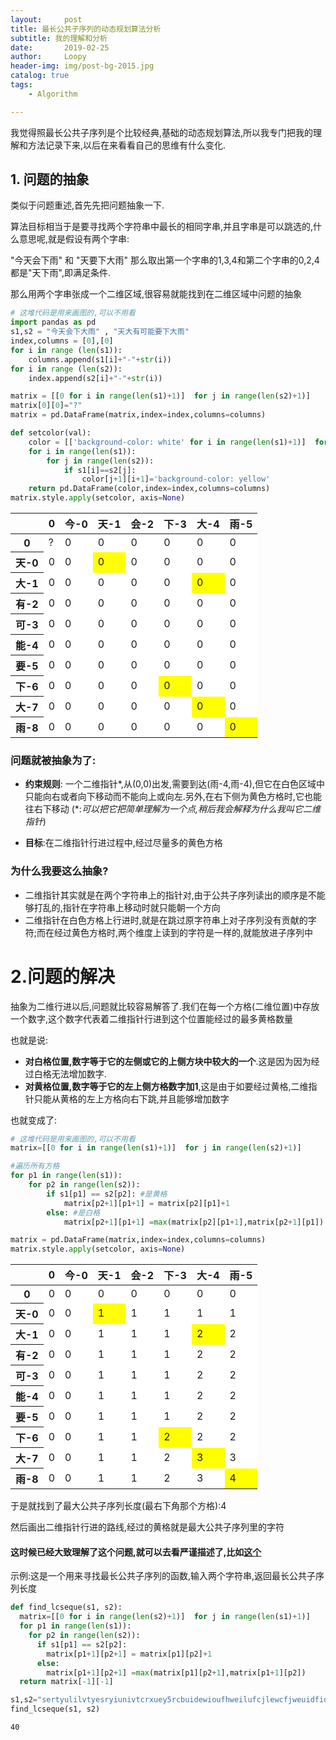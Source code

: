 ```yaml
---
layout:     post
title: 最长公共子序列的动态规划算法分析
subtitle: 我的理解和分析
date:       2019-02-25
author:     Loopy
header-img: img/post-bg-2015.jpg
catalog: true
tags:
    - Algorithm

---
```


我觉得照最长公共子序列是个比较经典,基础的动态规划算法,所以我专门把我的理解和方法记录下来,以后在来看看自己的思维有什么变化.

## 1. 问题的抽象

类似于问题重述,首先先把问题抽象一下.

算法目标相当于是要寻找两个字符串中最长的相同字串,并且字串是可以跳选的,什么意思呢,就是假设有两个字串:

"今天会下雨" 和 "天要下大雨" 那么取出第一个字串的1,3,4和第二个字串的0,2,4都是"天下雨",即满足条件.

那么用两个字串张成一个二维区域,很容易就能找到在二维区域中问题的抽象


```python
# 这堆代码是用来画图的,可以不用看
import pandas as pd
s1,s2 = "今天会下大雨" , "天大有可能要下大雨"
index,columns = [0],[0]
for i in range (len(s1)):
    columns.append(s1[i]+"-"+str(i))
for i in range (len(s2)):
    index.append(s2[i]+"-"+str(i))

matrix = [[0 for i in range(len(s1)+1)]  for j in range(len(s2)+1)]
matrix[0][0]="?"
matrix = pd.DataFrame(matrix,index=index,columns=columns)

def setcolor(val):
    color = [['background-color: white' for i in range(len(s1)+1)]  for j in range(len(s2)+1)]
    for i in range(len(s1)):
        for j in range(len(s2)):
            if s1[i]==s2[j]:
                color[j+1][i+1]='background-color: yellow'
    return pd.DataFrame(color,index=index,columns=columns)
matrix.style.apply(setcolor, axis=None)
```




<style  type="text/css" >
    #T_51fb780a_3911_11e9_8335_54e1ad0743berow0_col0 {
            background-color:  white;
        }    #T_51fb780a_3911_11e9_8335_54e1ad0743berow0_col1 {
            background-color:  white;
        }    #T_51fb780a_3911_11e9_8335_54e1ad0743berow0_col2 {
            background-color:  white;
        }    #T_51fb780a_3911_11e9_8335_54e1ad0743berow0_col3 {
            background-color:  white;
        }    #T_51fb780a_3911_11e9_8335_54e1ad0743berow0_col4 {
            background-color:  white;
        }    #T_51fb780a_3911_11e9_8335_54e1ad0743berow0_col5 {
            background-color:  white;
        }    #T_51fb780a_3911_11e9_8335_54e1ad0743berow0_col6 {
            background-color:  white;
        }    #T_51fb780a_3911_11e9_8335_54e1ad0743berow1_col0 {
            background-color:  white;
        }    #T_51fb780a_3911_11e9_8335_54e1ad0743berow1_col1 {
            background-color:  white;
        }    #T_51fb780a_3911_11e9_8335_54e1ad0743berow1_col2 {
            background-color:  yellow;
        }    #T_51fb780a_3911_11e9_8335_54e1ad0743berow1_col3 {
            background-color:  white;
        }    #T_51fb780a_3911_11e9_8335_54e1ad0743berow1_col4 {
            background-color:  white;
        }    #T_51fb780a_3911_11e9_8335_54e1ad0743berow1_col5 {
            background-color:  white;
        }    #T_51fb780a_3911_11e9_8335_54e1ad0743berow1_col6 {
            background-color:  white;
        }    #T_51fb780a_3911_11e9_8335_54e1ad0743berow2_col0 {
            background-color:  white;
        }    #T_51fb780a_3911_11e9_8335_54e1ad0743berow2_col1 {
            background-color:  white;
        }    #T_51fb780a_3911_11e9_8335_54e1ad0743berow2_col2 {
            background-color:  white;
        }    #T_51fb780a_3911_11e9_8335_54e1ad0743berow2_col3 {
            background-color:  white;
        }    #T_51fb780a_3911_11e9_8335_54e1ad0743berow2_col4 {
            background-color:  white;
        }    #T_51fb780a_3911_11e9_8335_54e1ad0743berow2_col5 {
            background-color:  yellow;
        }    #T_51fb780a_3911_11e9_8335_54e1ad0743berow2_col6 {
            background-color:  white;
        }    #T_51fb780a_3911_11e9_8335_54e1ad0743berow3_col0 {
            background-color:  white;
        }    #T_51fb780a_3911_11e9_8335_54e1ad0743berow3_col1 {
            background-color:  white;
        }    #T_51fb780a_3911_11e9_8335_54e1ad0743berow3_col2 {
            background-color:  white;
        }    #T_51fb780a_3911_11e9_8335_54e1ad0743berow3_col3 {
            background-color:  white;
        }    #T_51fb780a_3911_11e9_8335_54e1ad0743berow3_col4 {
            background-color:  white;
        }    #T_51fb780a_3911_11e9_8335_54e1ad0743berow3_col5 {
            background-color:  white;
        }    #T_51fb780a_3911_11e9_8335_54e1ad0743berow3_col6 {
            background-color:  white;
        }    #T_51fb780a_3911_11e9_8335_54e1ad0743berow4_col0 {
            background-color:  white;
        }    #T_51fb780a_3911_11e9_8335_54e1ad0743berow4_col1 {
            background-color:  white;
        }    #T_51fb780a_3911_11e9_8335_54e1ad0743berow4_col2 {
            background-color:  white;
        }    #T_51fb780a_3911_11e9_8335_54e1ad0743berow4_col3 {
            background-color:  white;
        }    #T_51fb780a_3911_11e9_8335_54e1ad0743berow4_col4 {
            background-color:  white;
        }    #T_51fb780a_3911_11e9_8335_54e1ad0743berow4_col5 {
            background-color:  white;
        }    #T_51fb780a_3911_11e9_8335_54e1ad0743berow4_col6 {
            background-color:  white;
        }    #T_51fb780a_3911_11e9_8335_54e1ad0743berow5_col0 {
            background-color:  white;
        }    #T_51fb780a_3911_11e9_8335_54e1ad0743berow5_col1 {
            background-color:  white;
        }    #T_51fb780a_3911_11e9_8335_54e1ad0743berow5_col2 {
            background-color:  white;
        }    #T_51fb780a_3911_11e9_8335_54e1ad0743berow5_col3 {
            background-color:  white;
        }    #T_51fb780a_3911_11e9_8335_54e1ad0743berow5_col4 {
            background-color:  white;
        }    #T_51fb780a_3911_11e9_8335_54e1ad0743berow5_col5 {
            background-color:  white;
        }    #T_51fb780a_3911_11e9_8335_54e1ad0743berow5_col6 {
            background-color:  white;
        }    #T_51fb780a_3911_11e9_8335_54e1ad0743berow6_col0 {
            background-color:  white;
        }    #T_51fb780a_3911_11e9_8335_54e1ad0743berow6_col1 {
            background-color:  white;
        }    #T_51fb780a_3911_11e9_8335_54e1ad0743berow6_col2 {
            background-color:  white;
        }    #T_51fb780a_3911_11e9_8335_54e1ad0743berow6_col3 {
            background-color:  white;
        }    #T_51fb780a_3911_11e9_8335_54e1ad0743berow6_col4 {
            background-color:  white;
        }    #T_51fb780a_3911_11e9_8335_54e1ad0743berow6_col5 {
            background-color:  white;
        }    #T_51fb780a_3911_11e9_8335_54e1ad0743berow6_col6 {
            background-color:  white;
        }    #T_51fb780a_3911_11e9_8335_54e1ad0743berow7_col0 {
            background-color:  white;
        }    #T_51fb780a_3911_11e9_8335_54e1ad0743berow7_col1 {
            background-color:  white;
        }    #T_51fb780a_3911_11e9_8335_54e1ad0743berow7_col2 {
            background-color:  white;
        }    #T_51fb780a_3911_11e9_8335_54e1ad0743berow7_col3 {
            background-color:  white;
        }    #T_51fb780a_3911_11e9_8335_54e1ad0743berow7_col4 {
            background-color:  yellow;
        }    #T_51fb780a_3911_11e9_8335_54e1ad0743berow7_col5 {
            background-color:  white;
        }    #T_51fb780a_3911_11e9_8335_54e1ad0743berow7_col6 {
            background-color:  white;
        }    #T_51fb780a_3911_11e9_8335_54e1ad0743berow8_col0 {
            background-color:  white;
        }    #T_51fb780a_3911_11e9_8335_54e1ad0743berow8_col1 {
            background-color:  white;
        }    #T_51fb780a_3911_11e9_8335_54e1ad0743berow8_col2 {
            background-color:  white;
        }    #T_51fb780a_3911_11e9_8335_54e1ad0743berow8_col3 {
            background-color:  white;
        }    #T_51fb780a_3911_11e9_8335_54e1ad0743berow8_col4 {
            background-color:  white;
        }    #T_51fb780a_3911_11e9_8335_54e1ad0743berow8_col5 {
            background-color:  yellow;
        }    #T_51fb780a_3911_11e9_8335_54e1ad0743berow8_col6 {
            background-color:  white;
        }    #T_51fb780a_3911_11e9_8335_54e1ad0743berow9_col0 {
            background-color:  white;
        }    #T_51fb780a_3911_11e9_8335_54e1ad0743berow9_col1 {
            background-color:  white;
        }    #T_51fb780a_3911_11e9_8335_54e1ad0743berow9_col2 {
            background-color:  white;
        }    #T_51fb780a_3911_11e9_8335_54e1ad0743berow9_col3 {
            background-color:  white;
        }    #T_51fb780a_3911_11e9_8335_54e1ad0743berow9_col4 {
            background-color:  white;
        }    #T_51fb780a_3911_11e9_8335_54e1ad0743berow9_col5 {
            background-color:  white;
        }    #T_51fb780a_3911_11e9_8335_54e1ad0743berow9_col6 {
            background-color:  yellow;
        }</style>  
<table id="T_51fb780a_3911_11e9_8335_54e1ad0743be" >
<thead>    <tr>
        <th class="blank level0" ></th>
        <th class="col_heading level0 col0" >0</th>
        <th class="col_heading level0 col1" >今-0</th>
        <th class="col_heading level0 col2" >天-1</th>
        <th class="col_heading level0 col3" >会-2</th>
        <th class="col_heading level0 col4" >下-3</th>
        <th class="col_heading level0 col5" >大-4</th>
        <th class="col_heading level0 col6" >雨-5</th>
    </tr></thead>
<tbody>    <tr>
        <th id="T_51fb780a_3911_11e9_8335_54e1ad0743belevel0_row0" class="row_heading level0 row0" >0</th>
        <td id="T_51fb780a_3911_11e9_8335_54e1ad0743berow0_col0" class="data row0 col0" >?</td>
        <td id="T_51fb780a_3911_11e9_8335_54e1ad0743berow0_col1" class="data row0 col1" >0</td>
        <td id="T_51fb780a_3911_11e9_8335_54e1ad0743berow0_col2" class="data row0 col2" >0</td>
        <td id="T_51fb780a_3911_11e9_8335_54e1ad0743berow0_col3" class="data row0 col3" >0</td>
        <td id="T_51fb780a_3911_11e9_8335_54e1ad0743berow0_col4" class="data row0 col4" >0</td>
        <td id="T_51fb780a_3911_11e9_8335_54e1ad0743berow0_col5" class="data row0 col5" >0</td>
        <td id="T_51fb780a_3911_11e9_8335_54e1ad0743berow0_col6" class="data row0 col6" >0</td>
    </tr>    <tr>
        <th id="T_51fb780a_3911_11e9_8335_54e1ad0743belevel0_row1" class="row_heading level0 row1" >天-0</th>
        <td id="T_51fb780a_3911_11e9_8335_54e1ad0743berow1_col0" class="data row1 col0" >0</td>
        <td id="T_51fb780a_3911_11e9_8335_54e1ad0743berow1_col1" class="data row1 col1" >0</td>
        <td id="T_51fb780a_3911_11e9_8335_54e1ad0743berow1_col2" class="data row1 col2" >0</td>
        <td id="T_51fb780a_3911_11e9_8335_54e1ad0743berow1_col3" class="data row1 col3" >0</td>
        <td id="T_51fb780a_3911_11e9_8335_54e1ad0743berow1_col4" class="data row1 col4" >0</td>
        <td id="T_51fb780a_3911_11e9_8335_54e1ad0743berow1_col5" class="data row1 col5" >0</td>
        <td id="T_51fb780a_3911_11e9_8335_54e1ad0743berow1_col6" class="data row1 col6" >0</td>
    </tr>    <tr>
        <th id="T_51fb780a_3911_11e9_8335_54e1ad0743belevel0_row2" class="row_heading level0 row2" >大-1</th>
        <td id="T_51fb780a_3911_11e9_8335_54e1ad0743berow2_col0" class="data row2 col0" >0</td>
        <td id="T_51fb780a_3911_11e9_8335_54e1ad0743berow2_col1" class="data row2 col1" >0</td>
        <td id="T_51fb780a_3911_11e9_8335_54e1ad0743berow2_col2" class="data row2 col2" >0</td>
        <td id="T_51fb780a_3911_11e9_8335_54e1ad0743berow2_col3" class="data row2 col3" >0</td>
        <td id="T_51fb780a_3911_11e9_8335_54e1ad0743berow2_col4" class="data row2 col4" >0</td>
        <td id="T_51fb780a_3911_11e9_8335_54e1ad0743berow2_col5" class="data row2 col5" >0</td>
        <td id="T_51fb780a_3911_11e9_8335_54e1ad0743berow2_col6" class="data row2 col6" >0</td>
    </tr>    <tr>
        <th id="T_51fb780a_3911_11e9_8335_54e1ad0743belevel0_row3" class="row_heading level0 row3" >有-2</th>
        <td id="T_51fb780a_3911_11e9_8335_54e1ad0743berow3_col0" class="data row3 col0" >0</td>
        <td id="T_51fb780a_3911_11e9_8335_54e1ad0743berow3_col1" class="data row3 col1" >0</td>
        <td id="T_51fb780a_3911_11e9_8335_54e1ad0743berow3_col2" class="data row3 col2" >0</td>
        <td id="T_51fb780a_3911_11e9_8335_54e1ad0743berow3_col3" class="data row3 col3" >0</td>
        <td id="T_51fb780a_3911_11e9_8335_54e1ad0743berow3_col4" class="data row3 col4" >0</td>
        <td id="T_51fb780a_3911_11e9_8335_54e1ad0743berow3_col5" class="data row3 col5" >0</td>
        <td id="T_51fb780a_3911_11e9_8335_54e1ad0743berow3_col6" class="data row3 col6" >0</td>
    </tr>    <tr>
        <th id="T_51fb780a_3911_11e9_8335_54e1ad0743belevel0_row4" class="row_heading level0 row4" >可-3</th>
        <td id="T_51fb780a_3911_11e9_8335_54e1ad0743berow4_col0" class="data row4 col0" >0</td>
        <td id="T_51fb780a_3911_11e9_8335_54e1ad0743berow4_col1" class="data row4 col1" >0</td>
        <td id="T_51fb780a_3911_11e9_8335_54e1ad0743berow4_col2" class="data row4 col2" >0</td>
        <td id="T_51fb780a_3911_11e9_8335_54e1ad0743berow4_col3" class="data row4 col3" >0</td>
        <td id="T_51fb780a_3911_11e9_8335_54e1ad0743berow4_col4" class="data row4 col4" >0</td>
        <td id="T_51fb780a_3911_11e9_8335_54e1ad0743berow4_col5" class="data row4 col5" >0</td>
        <td id="T_51fb780a_3911_11e9_8335_54e1ad0743berow4_col6" class="data row4 col6" >0</td>
    </tr>    <tr>
        <th id="T_51fb780a_3911_11e9_8335_54e1ad0743belevel0_row5" class="row_heading level0 row5" >能-4</th>
        <td id="T_51fb780a_3911_11e9_8335_54e1ad0743berow5_col0" class="data row5 col0" >0</td>
        <td id="T_51fb780a_3911_11e9_8335_54e1ad0743berow5_col1" class="data row5 col1" >0</td>
        <td id="T_51fb780a_3911_11e9_8335_54e1ad0743berow5_col2" class="data row5 col2" >0</td>
        <td id="T_51fb780a_3911_11e9_8335_54e1ad0743berow5_col3" class="data row5 col3" >0</td>
        <td id="T_51fb780a_3911_11e9_8335_54e1ad0743berow5_col4" class="data row5 col4" >0</td>
        <td id="T_51fb780a_3911_11e9_8335_54e1ad0743berow5_col5" class="data row5 col5" >0</td>
        <td id="T_51fb780a_3911_11e9_8335_54e1ad0743berow5_col6" class="data row5 col6" >0</td>
    </tr>    <tr>
        <th id="T_51fb780a_3911_11e9_8335_54e1ad0743belevel0_row6" class="row_heading level0 row6" >要-5</th>
        <td id="T_51fb780a_3911_11e9_8335_54e1ad0743berow6_col0" class="data row6 col0" >0</td>
        <td id="T_51fb780a_3911_11e9_8335_54e1ad0743berow6_col1" class="data row6 col1" >0</td>
        <td id="T_51fb780a_3911_11e9_8335_54e1ad0743berow6_col2" class="data row6 col2" >0</td>
        <td id="T_51fb780a_3911_11e9_8335_54e1ad0743berow6_col3" class="data row6 col3" >0</td>
        <td id="T_51fb780a_3911_11e9_8335_54e1ad0743berow6_col4" class="data row6 col4" >0</td>
        <td id="T_51fb780a_3911_11e9_8335_54e1ad0743berow6_col5" class="data row6 col5" >0</td>
        <td id="T_51fb780a_3911_11e9_8335_54e1ad0743berow6_col6" class="data row6 col6" >0</td>
    </tr>    <tr>
        <th id="T_51fb780a_3911_11e9_8335_54e1ad0743belevel0_row7" class="row_heading level0 row7" >下-6</th>
        <td id="T_51fb780a_3911_11e9_8335_54e1ad0743berow7_col0" class="data row7 col0" >0</td>
        <td id="T_51fb780a_3911_11e9_8335_54e1ad0743berow7_col1" class="data row7 col1" >0</td>
        <td id="T_51fb780a_3911_11e9_8335_54e1ad0743berow7_col2" class="data row7 col2" >0</td>
        <td id="T_51fb780a_3911_11e9_8335_54e1ad0743berow7_col3" class="data row7 col3" >0</td>
        <td id="T_51fb780a_3911_11e9_8335_54e1ad0743berow7_col4" class="data row7 col4" >0</td>
        <td id="T_51fb780a_3911_11e9_8335_54e1ad0743berow7_col5" class="data row7 col5" >0</td>
        <td id="T_51fb780a_3911_11e9_8335_54e1ad0743berow7_col6" class="data row7 col6" >0</td>
    </tr>    <tr>
        <th id="T_51fb780a_3911_11e9_8335_54e1ad0743belevel0_row8" class="row_heading level0 row8" >大-7</th>
        <td id="T_51fb780a_3911_11e9_8335_54e1ad0743berow8_col0" class="data row8 col0" >0</td>
        <td id="T_51fb780a_3911_11e9_8335_54e1ad0743berow8_col1" class="data row8 col1" >0</td>
        <td id="T_51fb780a_3911_11e9_8335_54e1ad0743berow8_col2" class="data row8 col2" >0</td>
        <td id="T_51fb780a_3911_11e9_8335_54e1ad0743berow8_col3" class="data row8 col3" >0</td>
        <td id="T_51fb780a_3911_11e9_8335_54e1ad0743berow8_col4" class="data row8 col4" >0</td>
        <td id="T_51fb780a_3911_11e9_8335_54e1ad0743berow8_col5" class="data row8 col5" >0</td>
        <td id="T_51fb780a_3911_11e9_8335_54e1ad0743berow8_col6" class="data row8 col6" >0</td>
    </tr>    <tr>
        <th id="T_51fb780a_3911_11e9_8335_54e1ad0743belevel0_row9" class="row_heading level0 row9" >雨-8</th>
        <td id="T_51fb780a_3911_11e9_8335_54e1ad0743berow9_col0" class="data row9 col0" >0</td>
        <td id="T_51fb780a_3911_11e9_8335_54e1ad0743berow9_col1" class="data row9 col1" >0</td>
        <td id="T_51fb780a_3911_11e9_8335_54e1ad0743berow9_col2" class="data row9 col2" >0</td>
        <td id="T_51fb780a_3911_11e9_8335_54e1ad0743berow9_col3" class="data row9 col3" >0</td>
        <td id="T_51fb780a_3911_11e9_8335_54e1ad0743berow9_col4" class="data row9 col4" >0</td>
        <td id="T_51fb780a_3911_11e9_8335_54e1ad0743berow9_col5" class="data row9 col5" >0</td>
        <td id="T_51fb780a_3911_11e9_8335_54e1ad0743berow9_col6" class="data row9 col6" >0</td>
    </tr></tbody>
</table>



### 问题就被抽象为了:

 - **约束规则**: 一个二维指针\*,从(0,0)出发,需要到达(雨-4,雨-4),但它在白色区域中只能向右或者向下移动而不能向上或向左.另外,在右下侧为黄色方格时,它也能往右下移动
    (\*:*可以把它把简单理解为一个点,稍后我会解释为什么我叫它二维指针*)

 - **目标**:在二维指针行进过程中,经过尽量多的黄色方格

### 为什么我要这么抽象?
- 二维指针其实就是在两个字符串上的指针对,由于公共子序列读出的顺序是不能够打乱的,指针在字符串上移动时就只能朝一个方向
- 二维指针在白色方格上行进时,就是在跳过原字符串上对子序列没有贡献的字符;而在经过黄色方格时,两个维度上读到的字符是一样的,就能放进子序列中

# 2.问题的解决

抽象为二维行进以后,问题就比较容易解答了.我们在每一个方格(二维位置)中存放一个数字,这个数字代表着二维指针行进到这个位置能经过的最多黄格数量

也就是说:

- **对白格位置,数字等于它的左侧或它的上侧方块中较大的一个**.这是因为因为经过白格无法增加数字.
- **对黄格位置,数字等于它的左上侧方格数字加1**,这是由于如要经过黄格,二维指针只能从黄格的左上方格向右下跳,并且能够增加数字

也就变成了:


```python
# 这堆代码是用来画图的,可以不用看
matrix=[[0 for i in range(len(s1)+1)]  for j in range(len(s2)+1)]

#遍历所有方格
for p1 in range(len(s1)):
    for p2 in range(len(s2)):
        if s1[p1] == s2[p2]: #是黄格
            matrix[p2+1][p1+1] = matrix[p2][p1]+1
        else: #是白格
            matrix[p2+1][p1+1] =max(matrix[p2][p1+1],matrix[p2+1][p1])

matrix = pd.DataFrame(matrix,index=index,columns=columns)
matrix.style.apply(setcolor, axis=None)
```




<style  type="text/css" >
    #T_895a837c_3911_11e9_8335_54e1ad0743berow0_col0 {
            background-color:  white;
        }    #T_895a837c_3911_11e9_8335_54e1ad0743berow0_col1 {
            background-color:  white;
        }    #T_895a837c_3911_11e9_8335_54e1ad0743berow0_col2 {
            background-color:  white;
        }    #T_895a837c_3911_11e9_8335_54e1ad0743berow0_col3 {
            background-color:  white;
        }    #T_895a837c_3911_11e9_8335_54e1ad0743berow0_col4 {
            background-color:  white;
        }    #T_895a837c_3911_11e9_8335_54e1ad0743berow0_col5 {
            background-color:  white;
        }    #T_895a837c_3911_11e9_8335_54e1ad0743berow0_col6 {
            background-color:  white;
        }    #T_895a837c_3911_11e9_8335_54e1ad0743berow1_col0 {
            background-color:  white;
        }    #T_895a837c_3911_11e9_8335_54e1ad0743berow1_col1 {
            background-color:  white;
        }    #T_895a837c_3911_11e9_8335_54e1ad0743berow1_col2 {
            background-color:  yellow;
        }    #T_895a837c_3911_11e9_8335_54e1ad0743berow1_col3 {
            background-color:  white;
        }    #T_895a837c_3911_11e9_8335_54e1ad0743berow1_col4 {
            background-color:  white;
        }    #T_895a837c_3911_11e9_8335_54e1ad0743berow1_col5 {
            background-color:  white;
        }    #T_895a837c_3911_11e9_8335_54e1ad0743berow1_col6 {
            background-color:  white;
        }    #T_895a837c_3911_11e9_8335_54e1ad0743berow2_col0 {
            background-color:  white;
        }    #T_895a837c_3911_11e9_8335_54e1ad0743berow2_col1 {
            background-color:  white;
        }    #T_895a837c_3911_11e9_8335_54e1ad0743berow2_col2 {
            background-color:  white;
        }    #T_895a837c_3911_11e9_8335_54e1ad0743berow2_col3 {
            background-color:  white;
        }    #T_895a837c_3911_11e9_8335_54e1ad0743berow2_col4 {
            background-color:  white;
        }    #T_895a837c_3911_11e9_8335_54e1ad0743berow2_col5 {
            background-color:  yellow;
        }    #T_895a837c_3911_11e9_8335_54e1ad0743berow2_col6 {
            background-color:  white;
        }    #T_895a837c_3911_11e9_8335_54e1ad0743berow3_col0 {
            background-color:  white;
        }    #T_895a837c_3911_11e9_8335_54e1ad0743berow3_col1 {
            background-color:  white;
        }    #T_895a837c_3911_11e9_8335_54e1ad0743berow3_col2 {
            background-color:  white;
        }    #T_895a837c_3911_11e9_8335_54e1ad0743berow3_col3 {
            background-color:  white;
        }    #T_895a837c_3911_11e9_8335_54e1ad0743berow3_col4 {
            background-color:  white;
        }    #T_895a837c_3911_11e9_8335_54e1ad0743berow3_col5 {
            background-color:  white;
        }    #T_895a837c_3911_11e9_8335_54e1ad0743berow3_col6 {
            background-color:  white;
        }    #T_895a837c_3911_11e9_8335_54e1ad0743berow4_col0 {
            background-color:  white;
        }    #T_895a837c_3911_11e9_8335_54e1ad0743berow4_col1 {
            background-color:  white;
        }    #T_895a837c_3911_11e9_8335_54e1ad0743berow4_col2 {
            background-color:  white;
        }    #T_895a837c_3911_11e9_8335_54e1ad0743berow4_col3 {
            background-color:  white;
        }    #T_895a837c_3911_11e9_8335_54e1ad0743berow4_col4 {
            background-color:  white;
        }    #T_895a837c_3911_11e9_8335_54e1ad0743berow4_col5 {
            background-color:  white;
        }    #T_895a837c_3911_11e9_8335_54e1ad0743berow4_col6 {
            background-color:  white;
        }    #T_895a837c_3911_11e9_8335_54e1ad0743berow5_col0 {
            background-color:  white;
        }    #T_895a837c_3911_11e9_8335_54e1ad0743berow5_col1 {
            background-color:  white;
        }    #T_895a837c_3911_11e9_8335_54e1ad0743berow5_col2 {
            background-color:  white;
        }    #T_895a837c_3911_11e9_8335_54e1ad0743berow5_col3 {
            background-color:  white;
        }    #T_895a837c_3911_11e9_8335_54e1ad0743berow5_col4 {
            background-color:  white;
        }    #T_895a837c_3911_11e9_8335_54e1ad0743berow5_col5 {
            background-color:  white;
        }    #T_895a837c_3911_11e9_8335_54e1ad0743berow5_col6 {
            background-color:  white;
        }    #T_895a837c_3911_11e9_8335_54e1ad0743berow6_col0 {
            background-color:  white;
        }    #T_895a837c_3911_11e9_8335_54e1ad0743berow6_col1 {
            background-color:  white;
        }    #T_895a837c_3911_11e9_8335_54e1ad0743berow6_col2 {
            background-color:  white;
        }    #T_895a837c_3911_11e9_8335_54e1ad0743berow6_col3 {
            background-color:  white;
        }    #T_895a837c_3911_11e9_8335_54e1ad0743berow6_col4 {
            background-color:  white;
        }    #T_895a837c_3911_11e9_8335_54e1ad0743berow6_col5 {
            background-color:  white;
        }    #T_895a837c_3911_11e9_8335_54e1ad0743berow6_col6 {
            background-color:  white;
        }    #T_895a837c_3911_11e9_8335_54e1ad0743berow7_col0 {
            background-color:  white;
        }    #T_895a837c_3911_11e9_8335_54e1ad0743berow7_col1 {
            background-color:  white;
        }    #T_895a837c_3911_11e9_8335_54e1ad0743berow7_col2 {
            background-color:  white;
        }    #T_895a837c_3911_11e9_8335_54e1ad0743berow7_col3 {
            background-color:  white;
        }    #T_895a837c_3911_11e9_8335_54e1ad0743berow7_col4 {
            background-color:  yellow;
        }    #T_895a837c_3911_11e9_8335_54e1ad0743berow7_col5 {
            background-color:  white;
        }    #T_895a837c_3911_11e9_8335_54e1ad0743berow7_col6 {
            background-color:  white;
        }    #T_895a837c_3911_11e9_8335_54e1ad0743berow8_col0 {
            background-color:  white;
        }    #T_895a837c_3911_11e9_8335_54e1ad0743berow8_col1 {
            background-color:  white;
        }    #T_895a837c_3911_11e9_8335_54e1ad0743berow8_col2 {
            background-color:  white;
        }    #T_895a837c_3911_11e9_8335_54e1ad0743berow8_col3 {
            background-color:  white;
        }    #T_895a837c_3911_11e9_8335_54e1ad0743berow8_col4 {
            background-color:  white;
        }    #T_895a837c_3911_11e9_8335_54e1ad0743berow8_col5 {
            background-color:  yellow;
        }    #T_895a837c_3911_11e9_8335_54e1ad0743berow8_col6 {
            background-color:  white;
        }    #T_895a837c_3911_11e9_8335_54e1ad0743berow9_col0 {
            background-color:  white;
        }    #T_895a837c_3911_11e9_8335_54e1ad0743berow9_col1 {
            background-color:  white;
        }    #T_895a837c_3911_11e9_8335_54e1ad0743berow9_col2 {
            background-color:  white;
        }    #T_895a837c_3911_11e9_8335_54e1ad0743berow9_col3 {
            background-color:  white;
        }    #T_895a837c_3911_11e9_8335_54e1ad0743berow9_col4 {
            background-color:  white;
        }    #T_895a837c_3911_11e9_8335_54e1ad0743berow9_col5 {
            background-color:  white;
        }    #T_895a837c_3911_11e9_8335_54e1ad0743berow9_col6 {
            background-color:  yellow;
        }</style>  
<table id="T_895a837c_3911_11e9_8335_54e1ad0743be" >
<thead>    <tr>
        <th class="blank level0" ></th>
        <th class="col_heading level0 col0" >0</th>
        <th class="col_heading level0 col1" >今-0</th>
        <th class="col_heading level0 col2" >天-1</th>
        <th class="col_heading level0 col3" >会-2</th>
        <th class="col_heading level0 col4" >下-3</th>
        <th class="col_heading level0 col5" >大-4</th>
        <th class="col_heading level0 col6" >雨-5</th>
    </tr></thead>
<tbody>    <tr>
        <th id="T_895a837c_3911_11e9_8335_54e1ad0743belevel0_row0" class="row_heading level0 row0" >0</th>
        <td id="T_895a837c_3911_11e9_8335_54e1ad0743berow0_col0" class="data row0 col0" >0</td>
        <td id="T_895a837c_3911_11e9_8335_54e1ad0743berow0_col1" class="data row0 col1" >0</td>
        <td id="T_895a837c_3911_11e9_8335_54e1ad0743berow0_col2" class="data row0 col2" >0</td>
        <td id="T_895a837c_3911_11e9_8335_54e1ad0743berow0_col3" class="data row0 col3" >0</td>
        <td id="T_895a837c_3911_11e9_8335_54e1ad0743berow0_col4" class="data row0 col4" >0</td>
        <td id="T_895a837c_3911_11e9_8335_54e1ad0743berow0_col5" class="data row0 col5" >0</td>
        <td id="T_895a837c_3911_11e9_8335_54e1ad0743berow0_col6" class="data row0 col6" >0</td>
    </tr>    <tr>
        <th id="T_895a837c_3911_11e9_8335_54e1ad0743belevel0_row1" class="row_heading level0 row1" >天-0</th>
        <td id="T_895a837c_3911_11e9_8335_54e1ad0743berow1_col0" class="data row1 col0" >0</td>
        <td id="T_895a837c_3911_11e9_8335_54e1ad0743berow1_col1" class="data row1 col1" >0</td>
        <td id="T_895a837c_3911_11e9_8335_54e1ad0743berow1_col2" class="data row1 col2" >1</td>
        <td id="T_895a837c_3911_11e9_8335_54e1ad0743berow1_col3" class="data row1 col3" >1</td>
        <td id="T_895a837c_3911_11e9_8335_54e1ad0743berow1_col4" class="data row1 col4" >1</td>
        <td id="T_895a837c_3911_11e9_8335_54e1ad0743berow1_col5" class="data row1 col5" >1</td>
        <td id="T_895a837c_3911_11e9_8335_54e1ad0743berow1_col6" class="data row1 col6" >1</td>
    </tr>    <tr>
        <th id="T_895a837c_3911_11e9_8335_54e1ad0743belevel0_row2" class="row_heading level0 row2" >大-1</th>
        <td id="T_895a837c_3911_11e9_8335_54e1ad0743berow2_col0" class="data row2 col0" >0</td>
        <td id="T_895a837c_3911_11e9_8335_54e1ad0743berow2_col1" class="data row2 col1" >0</td>
        <td id="T_895a837c_3911_11e9_8335_54e1ad0743berow2_col2" class="data row2 col2" >1</td>
        <td id="T_895a837c_3911_11e9_8335_54e1ad0743berow2_col3" class="data row2 col3" >1</td>
        <td id="T_895a837c_3911_11e9_8335_54e1ad0743berow2_col4" class="data row2 col4" >1</td>
        <td id="T_895a837c_3911_11e9_8335_54e1ad0743berow2_col5" class="data row2 col5" >2</td>
        <td id="T_895a837c_3911_11e9_8335_54e1ad0743berow2_col6" class="data row2 col6" >2</td>
    </tr>    <tr>
        <th id="T_895a837c_3911_11e9_8335_54e1ad0743belevel0_row3" class="row_heading level0 row3" >有-2</th>
        <td id="T_895a837c_3911_11e9_8335_54e1ad0743berow3_col0" class="data row3 col0" >0</td>
        <td id="T_895a837c_3911_11e9_8335_54e1ad0743berow3_col1" class="data row3 col1" >0</td>
        <td id="T_895a837c_3911_11e9_8335_54e1ad0743berow3_col2" class="data row3 col2" >1</td>
        <td id="T_895a837c_3911_11e9_8335_54e1ad0743berow3_col3" class="data row3 col3" >1</td>
        <td id="T_895a837c_3911_11e9_8335_54e1ad0743berow3_col4" class="data row3 col4" >1</td>
        <td id="T_895a837c_3911_11e9_8335_54e1ad0743berow3_col5" class="data row3 col5" >2</td>
        <td id="T_895a837c_3911_11e9_8335_54e1ad0743berow3_col6" class="data row3 col6" >2</td>
    </tr>    <tr>
        <th id="T_895a837c_3911_11e9_8335_54e1ad0743belevel0_row4" class="row_heading level0 row4" >可-3</th>
        <td id="T_895a837c_3911_11e9_8335_54e1ad0743berow4_col0" class="data row4 col0" >0</td>
        <td id="T_895a837c_3911_11e9_8335_54e1ad0743berow4_col1" class="data row4 col1" >0</td>
        <td id="T_895a837c_3911_11e9_8335_54e1ad0743berow4_col2" class="data row4 col2" >1</td>
        <td id="T_895a837c_3911_11e9_8335_54e1ad0743berow4_col3" class="data row4 col3" >1</td>
        <td id="T_895a837c_3911_11e9_8335_54e1ad0743berow4_col4" class="data row4 col4" >1</td>
        <td id="T_895a837c_3911_11e9_8335_54e1ad0743berow4_col5" class="data row4 col5" >2</td>
        <td id="T_895a837c_3911_11e9_8335_54e1ad0743berow4_col6" class="data row4 col6" >2</td>
    </tr>    <tr>
        <th id="T_895a837c_3911_11e9_8335_54e1ad0743belevel0_row5" class="row_heading level0 row5" >能-4</th>
        <td id="T_895a837c_3911_11e9_8335_54e1ad0743berow5_col0" class="data row5 col0" >0</td>
        <td id="T_895a837c_3911_11e9_8335_54e1ad0743berow5_col1" class="data row5 col1" >0</td>
        <td id="T_895a837c_3911_11e9_8335_54e1ad0743berow5_col2" class="data row5 col2" >1</td>
        <td id="T_895a837c_3911_11e9_8335_54e1ad0743berow5_col3" class="data row5 col3" >1</td>
        <td id="T_895a837c_3911_11e9_8335_54e1ad0743berow5_col4" class="data row5 col4" >1</td>
        <td id="T_895a837c_3911_11e9_8335_54e1ad0743berow5_col5" class="data row5 col5" >2</td>
        <td id="T_895a837c_3911_11e9_8335_54e1ad0743berow5_col6" class="data row5 col6" >2</td>
    </tr>    <tr>
        <th id="T_895a837c_3911_11e9_8335_54e1ad0743belevel0_row6" class="row_heading level0 row6" >要-5</th>
        <td id="T_895a837c_3911_11e9_8335_54e1ad0743berow6_col0" class="data row6 col0" >0</td>
        <td id="T_895a837c_3911_11e9_8335_54e1ad0743berow6_col1" class="data row6 col1" >0</td>
        <td id="T_895a837c_3911_11e9_8335_54e1ad0743berow6_col2" class="data row6 col2" >1</td>
        <td id="T_895a837c_3911_11e9_8335_54e1ad0743berow6_col3" class="data row6 col3" >1</td>
        <td id="T_895a837c_3911_11e9_8335_54e1ad0743berow6_col4" class="data row6 col4" >1</td>
        <td id="T_895a837c_3911_11e9_8335_54e1ad0743berow6_col5" class="data row6 col5" >2</td>
        <td id="T_895a837c_3911_11e9_8335_54e1ad0743berow6_col6" class="data row6 col6" >2</td>
    </tr>    <tr>
        <th id="T_895a837c_3911_11e9_8335_54e1ad0743belevel0_row7" class="row_heading level0 row7" >下-6</th>
        <td id="T_895a837c_3911_11e9_8335_54e1ad0743berow7_col0" class="data row7 col0" >0</td>
        <td id="T_895a837c_3911_11e9_8335_54e1ad0743berow7_col1" class="data row7 col1" >0</td>
        <td id="T_895a837c_3911_11e9_8335_54e1ad0743berow7_col2" class="data row7 col2" >1</td>
        <td id="T_895a837c_3911_11e9_8335_54e1ad0743berow7_col3" class="data row7 col3" >1</td>
        <td id="T_895a837c_3911_11e9_8335_54e1ad0743berow7_col4" class="data row7 col4" >2</td>
        <td id="T_895a837c_3911_11e9_8335_54e1ad0743berow7_col5" class="data row7 col5" >2</td>
        <td id="T_895a837c_3911_11e9_8335_54e1ad0743berow7_col6" class="data row7 col6" >2</td>
    </tr>    <tr>
        <th id="T_895a837c_3911_11e9_8335_54e1ad0743belevel0_row8" class="row_heading level0 row8" >大-7</th>
        <td id="T_895a837c_3911_11e9_8335_54e1ad0743berow8_col0" class="data row8 col0" >0</td>
        <td id="T_895a837c_3911_11e9_8335_54e1ad0743berow8_col1" class="data row8 col1" >0</td>
        <td id="T_895a837c_3911_11e9_8335_54e1ad0743berow8_col2" class="data row8 col2" >1</td>
        <td id="T_895a837c_3911_11e9_8335_54e1ad0743berow8_col3" class="data row8 col3" >1</td>
        <td id="T_895a837c_3911_11e9_8335_54e1ad0743berow8_col4" class="data row8 col4" >2</td>
        <td id="T_895a837c_3911_11e9_8335_54e1ad0743berow8_col5" class="data row8 col5" >3</td>
        <td id="T_895a837c_3911_11e9_8335_54e1ad0743berow8_col6" class="data row8 col6" >3</td>
    </tr>    <tr>
        <th id="T_895a837c_3911_11e9_8335_54e1ad0743belevel0_row9" class="row_heading level0 row9" >雨-8</th>
        <td id="T_895a837c_3911_11e9_8335_54e1ad0743berow9_col0" class="data row9 col0" >0</td>
        <td id="T_895a837c_3911_11e9_8335_54e1ad0743berow9_col1" class="data row9 col1" >0</td>
        <td id="T_895a837c_3911_11e9_8335_54e1ad0743berow9_col2" class="data row9 col2" >1</td>
        <td id="T_895a837c_3911_11e9_8335_54e1ad0743berow9_col3" class="data row9 col3" >1</td>
        <td id="T_895a837c_3911_11e9_8335_54e1ad0743berow9_col4" class="data row9 col4" >2</td>
        <td id="T_895a837c_3911_11e9_8335_54e1ad0743berow9_col5" class="data row9 col5" >3</td>
        <td id="T_895a837c_3911_11e9_8335_54e1ad0743berow9_col6" class="data row9 col6" >4</td>
    </tr></tbody>
</table>



 于是就找到了最大公共子序列长度(最右下角那个方格):4

然后画出二维指针行进的路线,经过的黄格就是最大公共子序列里的字符

#### 这时候已经大致理解了这个问题,就可以去看严谨描述了,比如[这个](https://blog.csdn.net/v_JULY_v/article/details/6110269)

示例:这是一个用来寻找最长公共子序列的函数,输入两个字符串,返回最长公共子序列长度


```python
def find_lcseque(s1, s2):
  matrix=[[0 for i in range(len(s2)+1)]  for j in range(len(s1)+1)]
  for p1 in range(len(s1)):
    for p2 in range(len(s2)):
      if s1[p1] == s2[p2]:
        matrix[p1+1][p2+1] = matrix[p1][p2]+1
      else:
        matrix[p1+1][p2+1] =max(matrix[p1][p2+1],matrix[p1+1][p2])
  return matrix[-1][-1]
```


```python
s1,s2="sertyulilvtyesryiunivtcrxuey5rcbuidewioufhweilufcjlewcfjweuidfio328r8347wedjesilkdfj32o8reuwelijdel","ewuirwleucfhlwiedfhwlieufchswfuchswefuihwlifuhwdficjewfuijfhu;iwejf;erfjweiufuhrewyp87rfhy;sdiufewu89p"
find_lcseque(s1, s2)
```




    40
